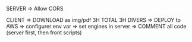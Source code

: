 SERVER 
    => Allow CORS



CLIENT
    => DOWNLOAD as img/pdf                                          3H
                                                                    TOTAL 3H
DIVERS
    => DEPLOY to AWS
    => configurer env var
    => set engines in server
    => COMMENT all code (server first, then front scripts)
